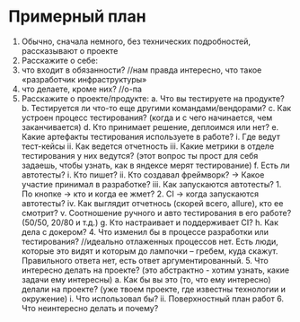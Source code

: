 # Примерный план 
1. Обычно, сначала немного, без технических подробностей, рассказывают о проекте 
1. Расскажите о себе: 
 1. что входит в обязанности? //нам правда интересно, что такое «разработчик инфраструктуры»
 1. что делаете, кроме них? //о-па 
3. Расскажите о проекте/продукте: a. Что вы тестируете на продукте?  b. Тестируется ли что-то еще другими командами/вендорами? c. Как устроен процесс тестирования? (когда и с чего начинается, чем заканчивается) d. Кто принимает решение, деплоимся или нет? e. Какие артефакты тестирования используете в работе? i. Где ведут тест-кейсы ii. Как ведется отчетность iii. Какие метрики в отделе тестирования у них ведутся? (этот вопрос ты прост для себя задаешь, чтобы узнать, как в яндексе мерят тестирование) f. Есть ли автотесты?  i. Кто пишет? ii. Кто создавал фреймворк? → Какое участие принимал в разработке? iii. Как запускаются автотесты? 1. По кнопке → кто и когда ее жмет? 2. CI → когда запускаются автотесты? iv. Как выглядит отчетнось (скорей всего, allure), кто ее смотрит? v. Соотношение ручного и авто тестирования в его работе? (50/50, 20/80 и т.д.) g. Кто настраивает и поддерживает CI? h. Как дела с докером? 4. Что изменил бы в процессе разработки или тестирования? //идеально отлаженных процессов нет. Есть люди, которые это видят и которым до лампочки – гребем, куда скажут. Правильного ответа нет, есть ответ аргументированный. 5. Что интересно делать на проекте? (это абстрактно - хотим узнать, какие задачи ему интересны) a. Как бы вы это (то, что ему интересно) делали на проекте? (уже твоем проекте, где известны технологии и окружение) i. Что использовал бы? ii. Поверхностный план работ 6. Что неинтересно делать и почему? 
